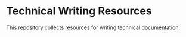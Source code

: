 # Technical Writing Resources

This repository collects resources for writing technical documentation.
